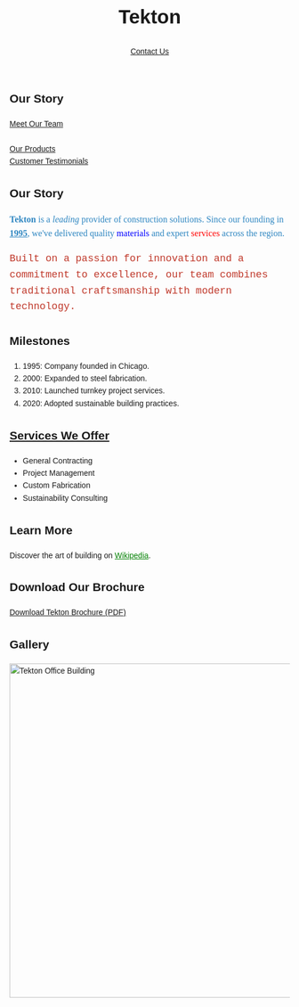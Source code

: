 <html lang="en">
<head>
  <meta charset="UTF-8">
  <meta name="viewport" content="width=device-width, initial-scale=1.0">
  <title>Tekton - Company History</title>
  <style>
    body { font-family: Arial, sans-serif; margin: 20px; line-height: 1.6; }
    .intro { font-family: 'Times New Roman', serif; font-size: 16px; color: #2E86C1; }
    .highlight { font-family: 'Courier New', monospace; font-size: 18px; color: #C0392B; }
    header, footer { text-align: center; }
    header h1 { font-size: 2.5em; }
    a.external { color: green; }
  </style>
</head>
<body>
  <header>
    <h1>Tekton</h1>
    <nav>
      <a href="mailto:contactus@tekton.com">Contact Us</a>
    </nav>
  </header>

  <section>

  <h2>Our Story</h2>
  <a href="edwar369">Meet Our Team</a>
  <br>
 
  <br>
  <a href="lucieabbott">Our Products</a>
  <br>
  <a href="GavinBudd">Customer Testimonials</a>
  
  <h2>Our Story</h2>
    <p class="intro"><strong>Tekton</strong> is a <em>leading</em> provider of construction solutions. Since our founding in <span style="font-weight:bold; text-decoration:underline;">1995</span>, we&#39;ve delivered quality <span style="color:blue;">materials</span> and expert <span style="color:red;">services</span> across the region.</p>
    <p class="highlight">Built on a passion for innovation and a commitment to excellence, our team combines traditional craftsmanship with modern technology.</p>
  </section>

  <section>
    <h2>Milestones</h2>
    <ol>
      <li>1995: Company founded in Chicago.</li>
      <li>2000: Expanded to steel fabrication.</li>
      <li>2010: Launched turnkey project services.</li>
      <li>2020: Adopted sustainable building practices.</li>
    </ol>
  </section>

  <section>
    <h2><a href="emchristman">Services We Offer</a></h2>
    <ul>
      <li>General Contracting</li>
      <li>Project Management</li>
      <li>Custom Fabrication</li>
      <li>Sustainability Consulting</li>
    </ul>
  </section>

  <section>
    <h2>Learn More</h2>
    <p>Discover the art of building on <a href="https://en.wikipedia.org/wiki/Construction" target="_blank" class="external">Wikipedia</a>.</p>
  </section>

  <section>
    <h2>Download Our Brochure</h2>
    <p><a href="docs/tekton_brochure.pdf" download>Download Tekton Brochure (PDF)</a></p>
  </section>

  <section>
    <h2>Gallery</h2>
    <img src="images/office_building.jpg" alt="Tekton Office Building" width="600">
  </section>

  <footer>
    <p><em><script>document.write('Last modified: ' + document.lastModified);</script></em></p>
  </footer>
</body>
</html>

